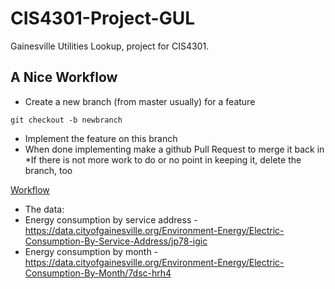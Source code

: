 CIS4301-Project-GUL
===================

Gainesville Utilities Lookup, project for CIS4301.

A Nice Workflow
----------

* Create a new branch (from master usually) for a feature

``` git checkout -b newbranch ```
* Implement the feature on this branch
* When done implementing make a github Pull Request to merge it back in
*If there is not more work to do or no point in keeping it,
    delete the branch, too

[Workflow](https://guides.github.com/introduction/flow/index.html)

* The data: 
* Energy consumption by service address - https://data.cityofgainesville.org/Environment-Energy/Electric-Consumption-By-Service-Address/jp78-igic
* Energy consumption by month - https://data.cityofgainesville.org/Environment-Energy/Electric-Consumption-By-Month/7dsc-hrh4